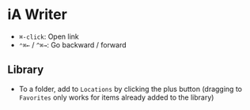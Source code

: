 # iA Writer

- `⌘-click`: Open link
- `⌃⌘←` / `^⌘→`: Go backward / forward

## Library

- To a folder, add to `Locations` by clicking the plus button (dragging to `Favorites` only works for items already added to the library)
